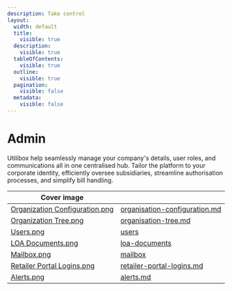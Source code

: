 ```yaml
---
description: Take control
layout:
  width: default
  title:
    visible: true
  description:
    visible: true
  tableOfContents:
    visible: true
  outline:
    visible: true
  pagination:
    visible: false
  metadata:
    visible: false
---
```


# Admin

Utilibox help seamlessly manage your company's details, user roles, and communications all in one centralised hub. Tailor the platform to your corporate identity, efficiently oversee subsidiaries, streamline authorisation processes, and simplify bill handling.

<table data-view="cards" data-full-width="false"><thead><tr><th data-hidden data-card-cover data-type="image">Cover image</th><th data-hidden data-card-target data-type="content-ref"></th></tr></thead><tbody><tr><td><a href="../../.gitbook/assets/Organization Configuration.png">Organization Configuration.png</a></td><td><a href="organisation-configuration.md">organisation-configuration.md</a></td></tr><tr><td><a href="../../.gitbook/assets/Organization Tree.png">Organization Tree.png</a></td><td><a href="organisation-tree.md">organisation-tree.md</a></td></tr><tr><td><a href="../../.gitbook/assets/Users.png">Users.png</a></td><td><a href="users/">users</a></td></tr><tr><td><a href="../../.gitbook/assets/LOA Documents.png">LOA Documents.png</a></td><td><a href="loa-documents/">loa-documents</a></td></tr><tr><td><a href="../../.gitbook/assets/Mailbox.png">Mailbox.png</a></td><td><a href="mailbox/">mailbox</a></td></tr><tr><td><a href="../../.gitbook/assets/Retailer Portal Logins.png">Retailer Portal Logins.png</a></td><td><a href="retailer-portal-logins.md">retailer-portal-logins.md</a></td></tr><tr><td><a href="../../.gitbook/assets/Alerts.png">Alerts.png</a></td><td><a href="alerts.md">alerts.md</a></td></tr></tbody></table>

